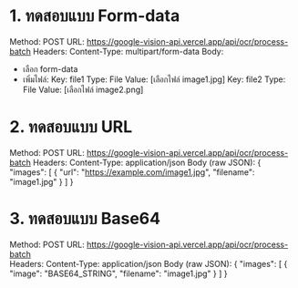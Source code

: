 # 1. ทดสอบแบบ Form-data
Method: POST
URL: https://google-vision-api.vercel.app/api/ocr/process-batch
Headers:
  Content-Type: multipart/form-data
Body:
  - เลือก form-data
  - เพิ่มไฟล์:
    Key: file1  Type: File  Value: [เลือกไฟล์ image1.jpg]
    Key: file2  Type: File  Value: [เลือกไฟล์ image2.png]

# 2. ทดสอบแบบ URL
Method: POST 
URL: https://google-vision-api.vercel.app/api/ocr/process-batch
Headers:
  Content-Type: application/json
Body (raw JSON):
{
    "images": [
        {
            "url": "https://example.com/image1.jpg",
            "filename": "image1.jpg"
        }
    ]
}

# 3. ทดสอบแบบ Base64
Method: POST
URL: https://google-vision-api.vercel.app/api/ocr/process-batch  
Headers:
  Content-Type: application/json
Body (raw JSON):
{
    "images": [
        {
            "image": "BASE64_STRING",
            "filename": "image1.jpg"
        }
    ]
}